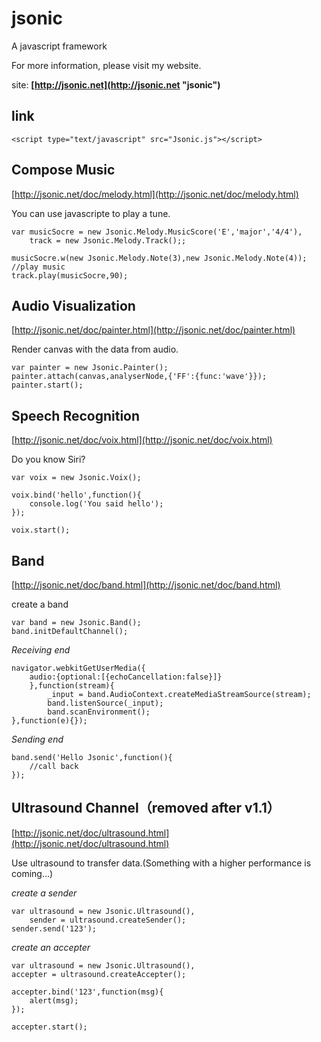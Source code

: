 # jsonic #


A javascript framework

For more information, please visit my website.

site: **[http://jsonic.net](http://jsonic.net "jsonic")**

## **link** ##

    <script type="text/javascript" src="Jsonic.js"></script>

## Compose Music ##

[http://jsonic.net/doc/melody.html](http://jsonic.net/doc/melody.html)

You can use javascripte to play a tune.

    var musicSocre = new Jsonic.Melody.MusicScore('E','major','4/4'),
		track = new Jsonic.Melody.Track();;

	musicSocre.w(new Jsonic.Melody.Note(3),new Jsonic.Melody.Note(4));
	//play music
	track.play(musicSocre,90);

## Audio Visualization ##

[http://jsonic.net/doc/painter.html](http://jsonic.net/doc/painter.html)

Render canvas with the data from audio.

    var painter = new Jsonic.Painter();
    painter.attach(canvas,analyserNode,{'FF':{func:'wave'}});
    painter.start();

## Speech Recognition ##

[http://jsonic.net/doc/voix.html](http://jsonic.net/doc/voix.html)

Do you know Siri?

    var voix = new Jsonic.Voix();

    voix.bind('hello',function(){
    	console.log('You said hello');
    });

    voix.start();

## Band ##

[http://jsonic.net/doc/band.html](http://jsonic.net/doc/band.html)

create a band

    var band = new Jsonic.Band();
	band.initDefaultChannel();

*Receiving end*

	navigator.webkitGetUserMedia({
	    audio:{optional:[{echoCancellation:false}]}
	    },function(stream){
	        _input = band.AudioContext.createMediaStreamSource(stream);
	        band.listenSource(_input);
	        band.scanEnvironment();
	},function(e){});

*Sending end*

	band.send('Hello Jsonic',function(){
	    //call back
	});

## Ultrasound Channel（removed after v1.1） ##

[http://jsonic.net/doc/ultrasound.html](http://jsonic.net/doc/ultrasound.html)

Use ultrasound to transfer data.(Something with a higher performance is coming...)

*create a sender*

    var ultrasound = new Jsonic.Ultrasound(),
    	sender = ultrasound.createSender();
    sender.send('123');

*create an accepter*

	var ultrasound = new Jsonic.Ultrasound(),
	accepter = ultrasound.createAccepter();

	accepter.bind('123',function(msg){
		alert(msg);
	});

	accepter.start();